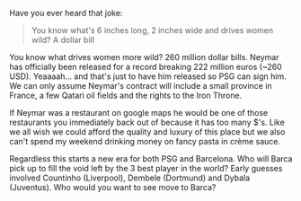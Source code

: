 Have you ever heard that joke:

>You know what's 6 inches long, 2 inches wide and drives women wild? 
>A dollar bill

You know what drives women more wild? 260 million dollar bills. Neymar has officially been released for a record breaking 222 million euros (~260 USD). Yeaaaah... and that's just to have him released so PSG can sign him. We can only assume Neymar's contract will include a small province in France, a few Qatari oil fields and the rights to the Iron Throne.

If Neymar was a restaurant on google maps he would be one of those restaurants you immediately back out of because it has too many $'s. Like we all wish we could afford the quality and luxury of this place but we also can't spend my weekend drinking money on fancy pasta in crème sauce.

Regardless this starts a new era for both PSG and Barcelona. Who will Barca pick up to fill the void left by the 3 best player in the world? Early guesses involved Countinho (Liverpool), Dembele (Dortmund) and Dybala (Juventus). Who would you want to see move to Barca? 

